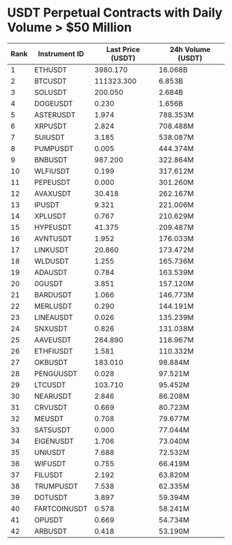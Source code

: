 # USDT Perpetual Contracts with Daily Volume > $50 Million

| Rank | Instrument ID | Last Price (USDT) | 24h Volume (USDT) |
|------|---------------|-------------------|-------------------|
| 1 | ETHUSDT | 3980.170 | 16.068B |
| 2 | BTCUSDT | 111323.300 | 6.853B |
| 3 | SOLUSDT | 200.050 | 2.684B |
| 4 | DOGEUSDT | 0.230 | 1.656B |
| 5 | ASTERUSDT | 1.974 | 788.353M |
| 6 | XRPUSDT | 2.824 | 708.488M |
| 7 | SUIUSDT | 3.185 | 538.087M |
| 8 | PUMPUSDT | 0.005 | 444.374M |
| 9 | BNBUSDT | 987.200 | 322.864M |
| 10 | WLFIUSDT | 0.199 | 317.612M |
| 11 | PEPEUSDT | 0.000 | 301.260M |
| 12 | AVAXUSDT | 30.418 | 262.167M |
| 13 | IPUSDT | 9.321 | 221.006M |
| 14 | XPLUSDT | 0.767 | 210.629M |
| 15 | HYPEUSDT | 41.375 | 209.487M |
| 16 | AVNTUSDT | 1.952 | 176.033M |
| 17 | LINKUSDT | 20.860 | 173.472M |
| 18 | WLDUSDT | 1.255 | 165.736M |
| 19 | ADAUSDT | 0.784 | 163.539M |
| 20 | 0GUSDT | 3.851 | 157.120M |
| 21 | BARDUSDT | 1.066 | 146.773M |
| 22 | MERLUSDT | 0.290 | 144.191M |
| 23 | LINEAUSDT | 0.026 | 135.239M |
| 24 | SNXUSDT | 0.826 | 131.038M |
| 25 | AAVEUSDT | 264.890 | 118.967M |
| 26 | ETHFIUSDT | 1.581 | 110.332M |
| 27 | OKBUSDT | 183.010 | 98.884M |
| 28 | PENGUUSDT | 0.028 | 97.521M |
| 29 | LTCUSDT | 103.710 | 95.452M |
| 30 | NEARUSDT | 2.846 | 86.208M |
| 31 | CRVUSDT | 0.669 | 80.723M |
| 32 | MEUSDT | 0.708 | 79.677M |
| 33 | SATSUSDT | 0.000 | 77.044M |
| 34 | EIGENUSDT | 1.706 | 73.040M |
| 35 | UNIUSDT | 7.688 | 72.532M |
| 36 | WIFUSDT | 0.755 | 66.419M |
| 37 | FILUSDT | 2.192 | 63.820M |
| 38 | TRUMPUSDT | 7.538 | 62.335M |
| 39 | DOTUSDT | 3.897 | 59.394M |
| 40 | FARTCOINUSDT | 0.578 | 58.241M |
| 41 | OPUSDT | 0.669 | 54.734M |
| 42 | ARBUSDT | 0.418 | 53.190M |
